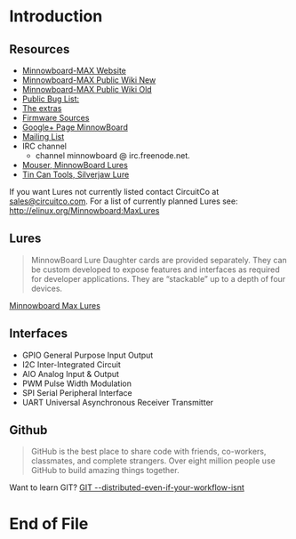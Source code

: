 # Introduction




## Resources

- [Minnowboard-MAX Website](http://www.minnowboard.org/meet-minnowboard-max/)
- [Minnowboard-MAX Public Wiki New](http://wiki.minnowboard.org/MinnowBoard_Wiki_Home)
- [Minnowboard-MAX Public Wiki Old](http://elinux.org/Minnowboard:MinnowMax)
- [Public Bug List:](https://wiki.yoctoproject.org/wiki/Minnow_Bug_Triage)
- [The extras](https://github.com/MinnowBoard/minnow-max-extras)
- [Firmware Sources](http://firmware.intel.com/projects/minnowboard-max)
- [Google+ Page MinnowBoard](https://plus.google.com/+MinnowboardOrg/posts)
- [Mailing List](http://lists.elinux.org/mailman/listinfo/elinux-minnowboard)
- IRC channel
  - channel minnowboard @ irc.freenode.net.
- [Mouser, MinnowBoard Lures](http://www.mouser.com/new/MinnowBoard/minnowboard-max-lures/)
- [Tin Can Tools, Silverjaw Lure](http://www.tincantools.com/MinowBoard_Max_Add-ons/Silverjaw_Lure.html)

If you want Lures not currently listed contact CircuitCo at sales@circuitco.com.
For a list of currently planned Lures see:
 http://elinux.org/Minnowboard:MaxLures
 



## Lures

> MinnowBoard Lure Daughter cards are provided separately. They can be custom developed to expose features and interfaces as required for developer applications. They are “stackable” up to a depth of four devices.

[Minnowboard Max Lures](http://elinux.org/Minnowboard:MaxLures)

## Interfaces

* GPIO General Purpose Input Output
* I2C Inter-Integrated Circuit
* AIO Analog Input & Output
* PWM Pulse Width Modulation
* SPI Serial Peripheral Interface
* UART Universal Asynchronous Receiver Transmitter

## Github

> GitHub is the best place to share code with friends, co-workers, classmates, and complete strangers. Over eight million people use GitHub to build amazing things together.

Want to learn GIT? [GIT --distributed-even-if-your-workflow-isnt](https://git-scm.com/book/en/v2/Getting-Started-About-Version-Control)

[](https://ms-iot.github.io/content/images/PinMappings/MBM_Pinout.png)

# End of File





